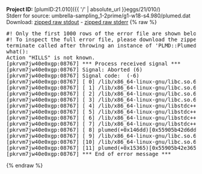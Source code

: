 **Project ID:** [plumID:21.010]({{ '/' | absolute_url }}eggs/21/010/)  
Stderr for source:  umbrella-sampling_1-2prime/g1-w18-s4.980/plumed.dat   
Download: [zipped raw stdout](plumed.dat.plumed.stdout.txt.zip) - [zipped raw stderr](plumed.dat.plumed.stderr.txt.zip) 
{% raw %}
<pre>
#! Only the first 1000 rows of the error file are shown below
#! To inspect the full error file, please download the zipped raw stderr file above
terminate called after throwing an instance of 'PLMD::Plumed::Exception'
what():
Action "HILLS" is not known.
[pkrvm7jw40e0xgp:08767] *** Process received signal ***
[pkrvm7jw40e0xgp:08767] Signal: Aborted (6)
[pkrvm7jw40e0xgp:08767] Signal code:  (-6)
[pkrvm7jw40e0xgp:08767] [ 0] /lib/x86_64-linux-gnu/libc.so.6(+0x45330)[0x7fc348a45330]
[pkrvm7jw40e0xgp:08767] [ 1] /lib/x86_64-linux-gnu/libc.so.6(pthread_kill+0x11c)[0x7fc348a9eb2c]
[pkrvm7jw40e0xgp:08767] [ 2] /lib/x86_64-linux-gnu/libc.so.6(gsignal+0x1e)[0x7fc348a4527e]
[pkrvm7jw40e0xgp:08767] [ 3] /lib/x86_64-linux-gnu/libc.so.6(abort+0xdf)[0x7fc348a288ff]
[pkrvm7jw40e0xgp:08767] [ 4] /lib/x86_64-linux-gnu/libstdc++.so.6(+0xa5ff5)[0x7fc348ea5ff5]
[pkrvm7jw40e0xgp:08767] [ 5] /lib/x86_64-linux-gnu/libstdc++.so.6(+0xbb0da)[0x7fc348ebb0da]
[pkrvm7jw40e0xgp:08767] [ 6] /lib/x86_64-linux-gnu/libstdc++.so.6(_ZSt10unexpectedv+0x0)[0x7fc348ea5a55]
[pkrvm7jw40e0xgp:08767] [ 7] /lib/x86_64-linux-gnu/libstdc++.so.6(+0xa5a6f)[0x7fc348ea5a6f]
[pkrvm7jw40e0xgp:08767] [ 8] plumed(+0x146dd)[0x55905b42d6dd]
[pkrvm7jw40e0xgp:08767] [ 9] /lib/x86_64-linux-gnu/libc.so.6(+0x2a1ca)[0x7fc348a2a1ca]
[pkrvm7jw40e0xgp:08767] [10] /lib/x86_64-linux-gnu/libc.so.6(__libc_start_main+0x8b)[0x7fc348a2a28b]
[pkrvm7jw40e0xgp:08767] [11] plumed(+0x15365)[0x55905b42e365]
[pkrvm7jw40e0xgp:08767] *** End of error message ***
</pre>
{% endraw %}
